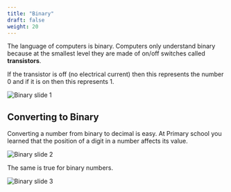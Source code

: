 ```yaml
---
title: "Binary"
draft: false
weight: 20
---
```

The language of computers is binary. Computers only understand binary because at the smallest level they are made of on/off switches called __transistors__.

If the transistor is off (no electrical current) then this represents the number 0 and if it is on then this represents 1.

![Binary slide 1](/binary-01.png)

## Converting to Binary

Converting a number from binary to decimal is easy. At Primary school you learned that the position of a digit in a number affects its value.

![Binary slide 2](/binary-02.png)

The same is true for binary numbers.

![Binary slide 3](/binary-03.png)
